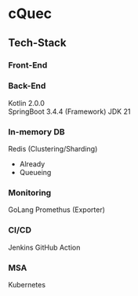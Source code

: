 # cQuec
## Tech-Stack
### Front-End

### Back-End
Kotlin 2.0.0  
SpringBoot 3.4.4 (Framework)
JDK 21

### In-memory DB
Redis (Clustering/Sharding)
- Already
- Queueing

### Monitoring
GoLang
Promethus (Exporter)

### CI/CD
Jenkins
GitHub Action

### MSA
Kubernetes